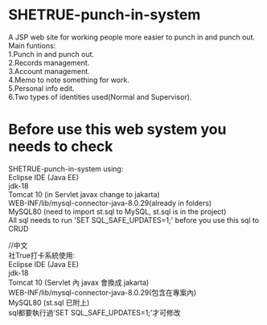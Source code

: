 # SHETRUE-punch-in-system
A JSP web site for working people more easier to punch in and punch out.  
Main funtions:   
1.Punch in and punch out.  
2.Records management.  
3.Account management.  
4.Memo to note something for work.  
5.Personal info edit.  
6.Two types of identities used(Normal and Supervisor).  

# Before use this web system you needs to check 
  
SHETRUE-punch-in-system using:  
Eclipse IDE (Java EE)  
jdk-18  
Tomcat 10 (in Servlet javax change to jakarta)  
WEB-INF/lib/mysql-connector-java-8.0.29(already in folders)  
MySQL80 (need to import st.sql to MySQL, st.sql is in the project)  
All sql needs to run 'SET SQL_SAFE_UPDATES=1;' before you use this sql to CRUD  
  
//中文  
社True打卡系統使用:  
Eclipse IDE (Java EE)  
jdk-18  
Tomcat 10 (Servlet 內 javax 會換成 jakarta)  
WEB-INF/lib/mysql-connector-java-8.0.29(包含在專案內)  
MySQL80 (st.sql 已附上)  
sql都要執行過'SET SQL_SAFE_UPDATES=1;'才可修改  
